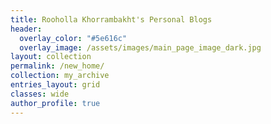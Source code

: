 ```yaml
---
title: Rooholla Khorrambakht's Personal Blogs
header:
  overlay_color: "#5e616c"
  overlay_image: /assets/images/main_page_image_dark.jpg
layout: collection
permalink: /new_home/
collection: my_archive
entries_layout: grid
classes: wide
author_profile: true
---
```

